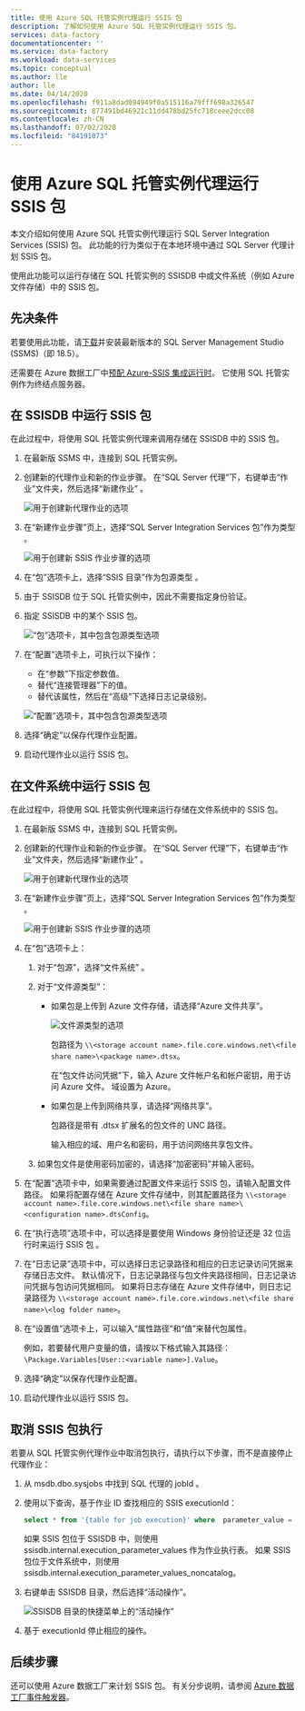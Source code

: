 ```yaml
---
title: 使用 Azure SQL 托管实例代理运行 SSIS 包
description: 了解如何使用 Azure SQL 托管实例代理运行 SSIS 包。
services: data-factory
documentationcenter: ''
ms.service: data-factory
ms.workload: data-services
ms.topic: conceptual
ms.author: lle
author: lle
ms.date: 04/14/2020
ms.openlocfilehash: f911a8dad094949f0a515116a79fff698a326547
ms.sourcegitcommit: 877491bd46921c11dd478bd25fc718ceee2dcc08
ms.contentlocale: zh-CN
ms.lasthandoff: 07/02/2020
ms.locfileid: "84191073"
---
```

# <a name="run-ssis-packages-by-using-azure-sql-managed-instance-agent"></a>使用 Azure SQL 托管实例代理运行 SSIS 包

本文介绍如何使用 Azure SQL 托管实例代理运行 SQL Server Integration Services (SSIS) 包。 此功能的行为类似于在本地环境中通过 SQL Server 代理计划 SSIS 包。

使用此功能可以运行存储在 SQL 托管实例的 SSISDB 中或文件系统（例如 Azure 文件存储）中的 SSIS 包。

## <a name="prerequisites"></a>先决条件
若要使用此功能，请[下载](https://docs.microsoft.com/sql/ssms/download-sql-server-management-studio-ssms?view=sql-server-2017)并安装最新版本的 SQL Server Management Studio (SSMS)（即 18.5）。

还需要在 Azure 数据工厂中[预配 Azure-SSIS 集成运行时](tutorial-create-azure-ssis-runtime-portal.md)。 它使用 SQL 托管实例作为终结点服务器。 

## <a name="run-an-ssis-package-in-ssisdb"></a>在 SSISDB 中运行 SSIS 包
在此过程中，将使用 SQL 托管实例代理来调用存储在 SSISDB 中的 SSIS 包。

1. 在最新版 SSMS 中，连接到 SQL 托管实例。
1. 创建新的代理作业和新的作业步骤。 在“SQL Server 代理”下，右键单击“作业”文件夹，然后选择“新建作业”  。

   ![用于创建新代理作业的选项](./media/how-to-invoke-ssis-package-managed-instance-agent/new-agent-job.png)

1. 在“新建作业步骤”页上，选择“SQL Server Integration Services 包”作为类型 。

   ![用于创建新 SSIS 作业步骤的选项](./media/how-to-invoke-ssis-package-managed-instance-agent/new-ssis-job-step.png)

1. 在“包”选项卡上，选择“SSIS 目录”作为包源类型 。
1. 由于 SSISDB 位于 SQL 托管实例中，因此不需要指定身份验证。
1. 指定 SSISDB 中的某个 SSIS 包。

   ![“包”选项卡，其中包含包源类型选项](./media/how-to-invoke-ssis-package-managed-instance-agent/package-source-ssisdb.png)

1. 在“配置”选项卡上，可执行以下操作：
  
   - 在“参数”下指定参数值。
   - 替代“连接管理器”下的值。
   - 替代该属性，然后在“高级”下选择日志记录级别。

   ![“配置”选项卡，其中包含包源类型选项](./media/how-to-invoke-ssis-package-managed-instance-agent/package-source-ssisdb-configuration.png)

1. 选择“确定”以保存代理作业配置。
1. 启动代理作业以运行 SSIS 包。


## <a name="run-an-ssis-package-in-the-file-system"></a>在文件系统中运行 SSIS 包
在此过程中，将使用 SQL 托管实例代理来运行存储在文件系统中的 SSIS 包。

1. 在最新版 SSMS 中，连接到 SQL 托管实例。
1. 创建新的代理作业和新的作业步骤。 在“SQL Server 代理”下，右键单击“作业”文件夹，然后选择“新建作业”  。

   ![用于创建新代理作业的选项](./media/how-to-invoke-ssis-package-managed-instance-agent/new-agent-job.png)

1. 在“新建作业步骤”页上，选择“SQL Server Integration Services 包”作为类型 。

   ![用于创建新 SSIS 作业步骤的选项](./media/how-to-invoke-ssis-package-managed-instance-agent/new-ssis-job-step.png)

1. 在“包”选项卡上：

   1. 对于“包源”，选择“文件系统” 。
   
   1. 对于“文件源类型”：   

      - 如果包是上传到 Azure 文件存储，请选择“Azure 文件共享”。

        ![文件源类型的选项](./media/how-to-invoke-ssis-package-managed-instance-agent/package-source-file-system.png)
      
        包路径为 `\\<storage account name>.file.core.windows.net\<file share name>\<package name>.dtsx`。
      
        在“包文件访问凭据”下，输入 Azure 文件帐户名和帐户密钥，用于访问 Azure 文件。 域设置为 Azure。

      - 如果包是上传到网络共享，请选择“网络共享”。
      
        包路径是带有 .dtsx 扩展名的包文件的 UNC 路径。
      
        输入相应的域、用户名和密码，用于访问网络共享包文件。
   1. 如果包文件是使用密码加密的，请选择“加密密码”并输入密码。
1. 在“配置”选项卡中，如果需要通过配置文件来运行 SSIS 包，请输入配置文件路径。
   如果将配置存储在 Azure 文件存储中，则其配置路径为 `\\<storage account name>.file.core.windows.net\<file share name>\<configuration name>.dtsConfig`。
1. 在“执行选项”选项卡中，可以选择是要使用 Windows 身份验证还是 32 位运行时来运行 SSIS 包  。
1. 在“日志记录”选项卡中，可以选择日志记录路径和相应的日志记录访问凭据来存储日志文件。 
   默认情况下，日志记录路径与包文件夹路径相同，日志记录访问凭据与包访问凭据相同。
   如果将日志存储在 Azure 文件存储中，则日志记录路径为 `\\<storage account name>.file.core.windows.net\<file share name>\<log folder name>`。
1. 在“设置值”选项卡上，可以输入“属性路径”和“值”来替代包属性。
 
   例如，若要替代用户变量的值，请按以下格式输入其路径：`\Package.Variables[User::<variable name>].Value`。
1. 选择“确定”以保存代理作业配置。
1. 启动代理作业以运行 SSIS 包。


## <a name="cancel-ssis-package-execution"></a>取消 SSIS 包执行
若要从 SQL 托管实例代理作业中取消包执行，请执行以下步骤，而不是直接停止代理作业：

1. 从 msdb.dbo.sysjobs 中找到 SQL 代理的 jobId 。
1. 使用以下查询，基于作业 ID 查找相应的 SSIS executionId：
   ```sql
   select * from '{table for job execution}' where  parameter_value = 'SQL_Agent_Job_{jobId}' order by execution_id desc
   ```
   如果 SSIS 包位于 SSISDB 中，则使用 ssisdb.internal.execution_parameter_values 作为作业执行表。 如果 SSIS 包位于文件系统中，则使用 ssisdb.internal.execution_parameter_values_noncatalog。
1. 右键单击 SSISDB 目录，然后选择“活动操作”。

   ![SSISDB 目录的快捷菜单上的“活动操作”](./media/how-to-invoke-ssis-package-managed-instance-agent/catalog-active-operations.png)

1. 基于 executionId 停止相应的操作。

## <a name="next-steps"></a>后续步骤
还可以使用 Azure 数据工厂来计划 SSIS 包。 有关分步说明，请参阅 [Azure 数据工厂事件触发器](how-to-create-event-trigger.md)。 

